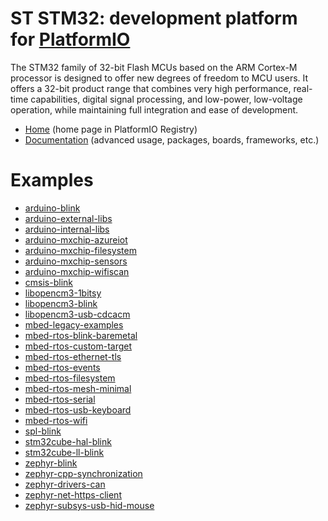
# ST STM32: development platform for [PlatformIO](https://platformio.org)

The STM32 family of 32-bit Flash MCUs based on the ARM Cortex-M processor is designed to offer new degrees of freedom to MCU users. It offers a 32-bit product range that combines very high performance, real-time capabilities, digital signal processing, and low-power, low-voltage operation, while maintaining full integration and ease of development.

* [Home](https://platformio.org/platforms/ststm32) (home page in PlatformIO Registry)
* [Documentation](https://docs.platformio.org/page/platforms/ststm32.html) (advanced usage, packages, boards, frameworks, etc.)

# Examples

* [arduino-blink](https://github.com/platformio/platform-ststm32/tree/master/examples/arduino-blink)
* [arduino-external-libs](https://github.com/platformio/platform-ststm32/tree/master/examples/arduino-external-libs)
* [arduino-internal-libs](https://github.com/platformio/platform-ststm32/tree/master/examples/arduino-internal-libs)
* [arduino-mxchip-azureiot](https://github.com/platformio/platform-ststm32/tree/master/examples/arduino-mxchip-azureiot)
* [arduino-mxchip-filesystem](https://github.com/platformio/platform-ststm32/tree/master/examples/arduino-mxchip-filesystem)
* [arduino-mxchip-sensors](https://github.com/platformio/platform-ststm32/tree/master/examples/arduino-mxchip-sensors)
* [arduino-mxchip-wifiscan](https://github.com/platformio/platform-ststm32/tree/master/examples/arduino-mxchip-wifiscan)
* [cmsis-blink](https://github.com/platformio/platform-ststm32/tree/master/examples/cmsis-blink)
* [libopencm3-1bitsy](https://github.com/platformio/platform-ststm32/tree/master/examples/libopencm3-1bitsy)
* [libopencm3-blink](https://github.com/platformio/platform-ststm32/tree/master/examples/libopencm3-blink)
* [libopencm3-usb-cdcacm](https://github.com/platformio/platform-ststm32/tree/master/examples/libopencm3-usb-cdcacm)
* [mbed-legacy-examples](https://github.com/platformio/platform-ststm32/tree/master/examples/mbed-legacy-examples)
* [mbed-rtos-blink-baremetal](https://github.com/platformio/platform-ststm32/tree/master/examples/mbed-rtos-blink-baremetal)
* [mbed-rtos-custom-target](https://github.com/platformio/platform-ststm32/tree/master/examples/mbed-rtos-custom-target)
* [mbed-rtos-ethernet-tls](https://github.com/platformio/platform-ststm32/tree/master/examples/mbed-rtos-ethernet-tls)
* [mbed-rtos-events](https://github.com/platformio/platform-ststm32/tree/master/examples/mbed-rtos-events)
* [mbed-rtos-filesystem](https://github.com/platformio/platform-ststm32/tree/master/examples/mbed-rtos-filesystem)
* [mbed-rtos-mesh-minimal](https://github.com/platformio/platform-ststm32/tree/master/examples/mbed-rtos-mesh-minimal)
* [mbed-rtos-serial](https://github.com/platformio/platform-ststm32/tree/master/examples/mbed-rtos-serial)
* [mbed-rtos-usb-keyboard](https://github.com/platformio/platform-ststm32/tree/master/examples/mbed-rtos-usb-keyboard)
* [mbed-rtos-wifi](https://github.com/platformio/platform-ststm32/tree/master/examples/mbed-rtos-wifi)
* [spl-blink](https://github.com/platformio/platform-ststm32/tree/master/examples/spl-blink)
* [stm32cube-hal-blink](https://github.com/platformio/platform-ststm32/tree/master/examples/stm32cube-hal-blink)
* [stm32cube-ll-blink](https://github.com/platformio/platform-ststm32/tree/master/examples/stm32cube-ll-blink)
* [zephyr-blink](https://github.com/platformio/platform-ststm32/tree/master/examples/zephyr-blink)
* [zephyr-cpp-synchronization](https://github.com/platformio/platform-ststm32/tree/master/examples/zephyr-cpp-synchronization)
* [zephyr-drivers-can](https://github.com/platformio/platform-ststm32/tree/master/examples/zephyr-drivers-can)
* [zephyr-net-https-client](https://github.com/platformio/platform-ststm32/tree/master/examples/zephyr-net-https-client)
* [zephyr-subsys-usb-hid-mouse](https://github.com/platformio/platform-ststm32/tree/master/examples/zephyr-subsys-usb-hid-mouse)
